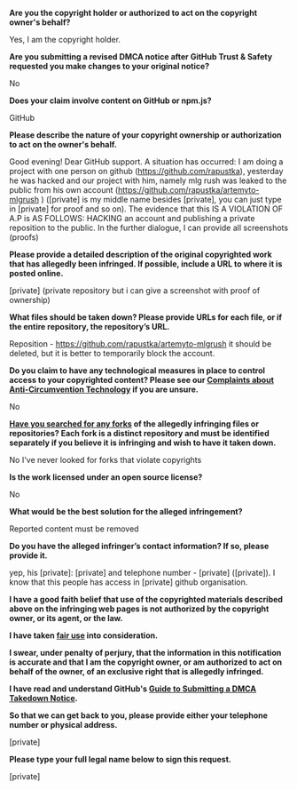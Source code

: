 **Are you the copyright holder or authorized to act on the copyright owner's behalf?**

Yes, I am the copyright holder.

**Are you submitting a revised DMCA notice after GitHub Trust & Safety requested you make changes to your original notice?**

No

**Does your claim involve content on GitHub or npm.js?**

GitHub

**Please describe the nature of your copyright ownership or authorization to act on the owner's behalf.**

Good evening! Dear GitHub support. A situation has occurred: I am doing a project with one person on github (https://github.com/rapustka), yesterday he was hacked and our project with him, namely mlg rush was leaked to the public from his own account (https://github.com/rapustka/artemyto-mlgrush ) ([private] is my middle name besides [private], you can just type in [private] for proof and so on). The evidence that this IS A VIOLATION OF A.P is AS FOLLOWS: HACKING an account and publishing a private reposition to the public. In the further dialogue, I can provide all screenshots (proofs)

**Please provide a detailed description of the original copyrighted work that has allegedly been infringed. If possible, include a URL to where it is posted online.**

[private] (private repository but i can give a screenshot with proof of ownership)

**What files should be taken down? Please provide URLs for each file, or if the entire repository, the repository’s URL.**

Reposition - https://github.com/rapustka/artemyto-mlgrush it should be deleted, but it is better to temporarily block the account.

**Do you claim to have any technological measures in place to control access to your copyrighted content? Please see our <a href="https://docs.github.com/articles/guide-to-submitting-a-dmca-takedown-notice#complaints-about-anti-circumvention-technology">Complaints about Anti-Circumvention Technology</a> if you are unsure.**

No

**<a href="https://docs.github.com/articles/dmca-takedown-policy#b-what-about-forks-or-whats-a-fork">Have you searched for any forks</a> of the allegedly infringing files or repositories? Each fork is a distinct repository and must be identified separately if you believe it is infringing and wish to have it taken down.**

No I've never looked for forks that violate copyrights

**Is the work licensed under an open source license?**

No

**What would be the best solution for the alleged infringement?**

Reported content must be removed

**Do you have the alleged infringer’s contact information? If so, please provide it.**

yep, his [private]: [private] and telephone number - [private] ([private]). I know that this people has access in [private] github organisation.

**I have a good faith belief that use of the copyrighted materials described above on the infringing web pages is not authorized by the copyright owner, or its agent, or the law.**

**I have taken <a href="https://www.lumendatabase.org/topics/22">fair use</a> into consideration.**

**I swear, under penalty of perjury, that the information in this notification is accurate and that I am the copyright owner, or am authorized to act on behalf of the owner, of an exclusive right that is allegedly infringed.**

**I have read and understand GitHub's <a href="https://docs.github.com/articles/guide-to-submitting-a-dmca-takedown-notice/">Guide to Submitting a DMCA Takedown Notice</a>.**

**So that we can get back to you, please provide either your telephone number or physical address.**

[private]

**Please type your full legal name below to sign this request.**

[private]
